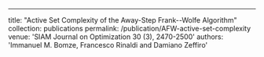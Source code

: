 ---
title: "Active Set Complexity of the Away-Step Frank--Wolfe Algorithm"
collection: publications
permalink: /publication/AFW-active-set-complexity
venue: 'SIAM Journal on Optimization 30 (3), 2470-2500'
authors: 'Immanuel M. Bomze, Francesco Rinaldi and Damiano Zeffiro'
